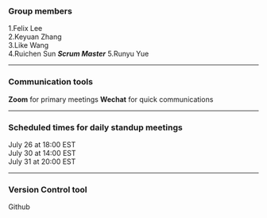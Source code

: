 ### Group members  

1.Felix Lee  
2.Keyuan Zhang  
3.Like Wang  
4.Ruichen Sun  ***Scrum Master***
5.Runyu Yue  

---
### Communication tools  

**Zoom** for primary meetings
**Wechat** for quick communications

---
### Scheduled times for daily standup meetings  

July 26 at 18:00 EST  
July 30 at 14:00 EST  
July 31 at 20:00 EST  

---
### Version Control tool

Github
